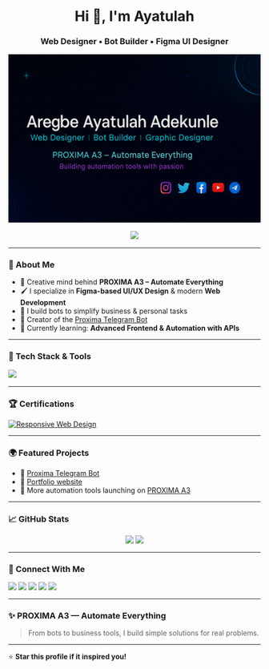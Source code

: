 <h1 align="center">Hi 👋, I'm Ayatulah</h1>
<h3 align="center">Web Designer • Bot Builder • Figma UI Designer</h3>

<p align="center">
  <img src="banner.png" alt="Proxima A3 Banner" />
</p>

<p align="center">
  <img src="https://readme-typing-svg.demolab.com?font=Fira+Code&weight=600&size=22&pause=1000&color=00F7FF&center=true&vCenter=true&width=435&lines=Welcome+to+my+GitHub!;I+Design+with+Figma.;I+Build+Bots+and+Business+Tools.;Let's+Automate+Everything!" />
</p>

---

### 🚀 About Me

- 🧠 Creative mind behind **PROXIMA A3 – Automate Everything**
- 🖌️ I specialize in **Figma-based UI/UX Design** & modern **Web Development**
- 🤖 I build bots to simplify business & personal tasks  
- 📲 Creator of the [Proxima Telegram Bot](https://t.me/PstonerBot)
- 🎯 Currently learning: **Advanced Frontend & Automation with APIs**

---

### 🔧 Tech Stack & Tools

<p>
  <img src="https://skillicons.dev/icons?i=html,css,js,python,figma,github,flask,vscode,sqlite" />
</p>

---

### 🏆 Certifications

[![Responsive Web Design](https://img.shields.io/badge/freeCodeCamp-Responsive_Web_Design-brightgreen?style=for-the-badge&logo=freecodecamp&logoColor=white)](https://freecodecamp.org/certification/fcc65c65cff-7f7a-428c-ac6f-67a532933672/responsive-web-design)

---

### 🌍 Featured Projects

- 🤖 [Proxima Telegram Bot](https://t.me/PstonerBot)
- 💼 [Portfolio website](https://stoner1238.github.io/proxim-A3-port/)
- 🧰 More automation tools launching on [PROXIMA A3](https://instagram.com/proximaa3graphics)

---

### 📈 GitHub Stats

<p align="center">
  <img src="https://github-readme-stats.vercel.app/api?username=stoner1238&show_icons=true&theme=tokyonight" />
  <img src="https://github-readme-streak-stats.herokuapp.com/?user=stoner1238&theme=tokyonight" />
</p>

---

### 📲 Connect With Me

<p align="left">
  <a href="https://facebook.com/ayatulah.aregbe" target="_blank"><img src="https://img.shields.io/badge/Facebook-%231877F2.svg?&style=for-the-badge&logo=facebook&logoColor=white"/></a>
  <a href="https://twitter.com/proximaa3" target="_blank"><img src="https://img.shields.io/badge/Twitter-%231DA1F2.svg?&style=for-the-badge&logo=twitter&logoColor=white"/></a>
  <a href="https://instagram.com/proximaa3graphics" target="_blank"><img src="https://img.shields.io/badge/Instagram-%23E4405F.svg?&style=for-the-badge&logo=instagram&logoColor=white"/></a>
  <a href="https://www.linkedin.com/in/aregbe-adekunle-7265b3361" target="_blank"><img src="https://img.shields.io/badge/LinkedIn-%230077B5.svg?&style=for-the-badge&logo=linkedin&logoColor=white"/></a>
  <a href="https://youtube.com/@proxima_a3" target="_blank"><img src="https://img.shields.io/badge/YouTube-%23FF0000.svg?&style=for-the-badge&logo=youtube&logoColor=white"/></a>
</p>

---

### ✨ PROXIMA A3 — Automate Everything

> From bots to business tools, I build simple solutions for real problems.

---

⭐️ **Star this profile if it inspired you!**
